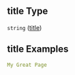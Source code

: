 ## title Type

`string` ([title](page-properties-title.md))

## title Examples

```yaml
My Great Page

```
